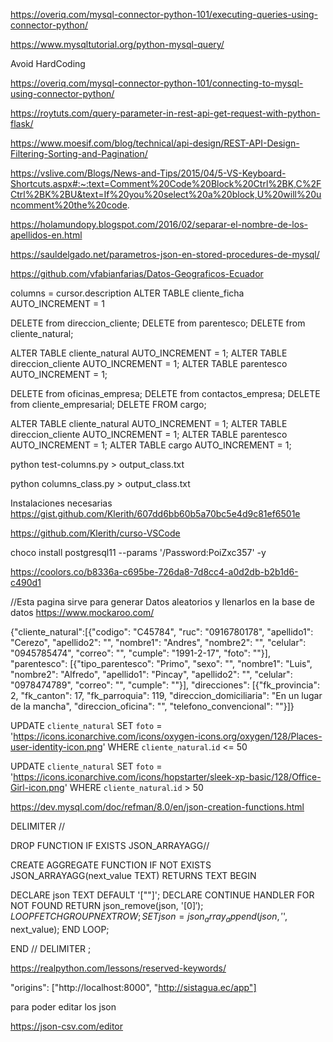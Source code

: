 https://overiq.com/mysql-connector-python-101/executing-queries-using-connector-python/

https://www.mysqltutorial.org/python-mysql-query/

Avoid HardCoding

https://overiq.com/mysql-connector-python-101/connecting-to-mysql-using-connector-python/

https://roytuts.com/query-parameter-in-rest-api-get-request-with-python-flask/


https://www.moesif.com/blog/technical/api-design/REST-API-Design-Filtering-Sorting-and-Pagination/

https://vslive.com/Blogs/News-and-Tips/2015/04/5-VS-Keyboard-Shortcuts.aspx#:~:text=Comment%20Code%20Block%20Ctrl%2BK,C%2FCtrl%2BK%2BU&text=If%20you%20select%20a%20block,U%20will%20uncomment%20the%20code.


https://holamundopy.blogspot.com/2016/02/separar-el-nombre-de-los-apellidos-en.html

https://sauldelgado.net/parametros-json-en-stored-procedures-de-mysql/


https://github.com/vfabianfarias/Datos-Geograficos-Ecuador


columns = cursor.description
ALTER TABLE cliente_ficha AUTO_INCREMENT = 1


DELETE from direccion_cliente;
DELETE from parentesco;
DELETE from cliente_natural;


ALTER TABLE cliente_natural AUTO_INCREMENT = 1;
ALTER TABLE direccion_cliente AUTO_INCREMENT = 1;
ALTER TABLE parentesco AUTO_INCREMENT = 1;

DELETE from oficinas_empresa;
DELETE from contactos_empresa;
DELETE from cliente_empresarial;
DELETE FROM cargo;


ALTER TABLE cliente_natural AUTO_INCREMENT = 1;
ALTER TABLE direccion_cliente AUTO_INCREMENT = 1;
ALTER TABLE parentesco AUTO_INCREMENT = 1;
ALTER TABLE cargo AUTO_INCREMENT = 1;


python test-columns.py > output_class.txt

python columns_class.py > output_class.txt


Instalaciones necesarias
https://gist.github.com/Klerith/607dd6bb60b5a70bc5e4d9c81ef6501e

https://github.com/Klerith/curso-VSCode

choco install postgresql11 --params '/Password:PoiZxc357' -y


https://coolors.co/b8336a-c695be-726da8-7d8cc4-a0d2db-b2b1d6-c490d1

//Esta pagina sirve para generar Datos aleatorios y llenarlos en la base de datos
https://www.mockaroo.com/




{"cliente_natural":[{"codigo": "C45784", "ruc": "0916780178", "apellido1": "Cerezo", "apellido2": "", "nombre1": "Andres", "nombre2": "", "celular": "0945785474", "correo": "", "cumple": "1991-2-17", "foto": ""}],
"parentesco": [{"tipo_parentesco": "Primo", "sexo": "", "nombre1": "Luis", "nombre2": "Alfredo", "apellido1": "Pincay", "apellido2": "", "celular": "0978474789", "correo": "", "cumple": ""}],
"direcciones": [{"fk_provincia": 2, "fk_canton": 17, "fk_parroquia": 119, "direccion_domiciliaria": "En un lugar de la mancha", "direccion_oficina": "", "telefono_convencional": ""}]}


UPDATE
  `cliente_natural`
SET
  `foto` = 'https://icons.iconarchive.com/icons/oxygen-icons.org/oxygen/128/Places-user-identity-icon.png'
WHERE
  `cliente_natural`.`id` <= 50


UPDATE
  `cliente_natural`
SET
  `foto` = 'https://icons.iconarchive.com/icons/hopstarter/sleek-xp-basic/128/Office-Girl-icon.png'
WHERE
  `cliente_natural`.`id` > 50


  https://dev.mysql.com/doc/refman/8.0/en/json-creation-functions.html

DELIMITER //

DROP FUNCTION IF EXISTS JSON_ARRAYAGG//

CREATE AGGREGATE FUNCTION IF NOT EXISTS JSON_ARRAYAGG(next_value TEXT) RETURNS TEXT
BEGIN  

 DECLARE json TEXT DEFAULT '[""]';
 DECLARE CONTINUE HANDLER FOR NOT FOUND RETURN json_remove(json, '$[0]');
      LOOP  
          FETCH GROUP NEXT ROW;
          SET json = json_array_append(json, '$', next_value);
      END LOOP;  

END //
DELIMITER ;


https://realpython.com/lessons/reserved-keywords/


"origins": ["http://localhost:8000", "http://sistagua.ec/app"]


para poder editar los json 

https://json-csv.com/editor
